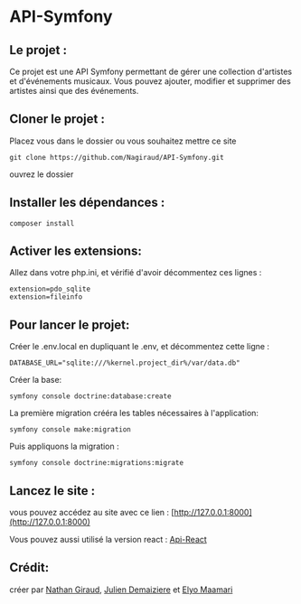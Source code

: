 # API-Symfony
## Le projet :
Ce projet est une API Symfony permettant de gérer une collection d'artistes et d'événements musicaux.
Vous pouvez ajouter, modifier et supprimer des artistes ainsi que des événements.
## Cloner le projet :
Placez vous dans le dossier ou vous souhaitez mettre ce site
```
git clone https://github.com/Nagiraud/API-Symfony.git
```
ouvrez le dossier

## Installer les dépendances :
```
composer install
```
## Activer les extensions:
Allez dans votre php.ini, et vérifié d'avoir décommentez ces lignes :
```
extension=pdo_sqlite
extension=fileinfo
```

## Pour lancer le projet:

Créer le .env.local en dupliquant le .env, et décommentez cette ligne :
```
DATABASE_URL="sqlite:///%kernel.project_dir%/var/data.db"
```

Créer la base:

```
symfony console doctrine:database:create
```

La première migration crééra les tables nécessaires à l'application:
```
symfony console make:migration
```

Puis appliquons la migration :
```
symfony console doctrine:migrations:migrate
```
## Lancez le site :

vous pouvez accédez au site avec ce lien : [http://127.0.0.1:8000](http://127.0.0.1:8000)

Vous pouvez aussi utilisé la version react : [Api-React](https://github.com/Elyo17/Api-React)

## Crédit:
créer par [Nathan Giraud](https://github.com/Nagiraud), [Julien Demaiziere](https://github.com/julienlink) et [Elyo Maamari](https://github.com/Elyo17)

